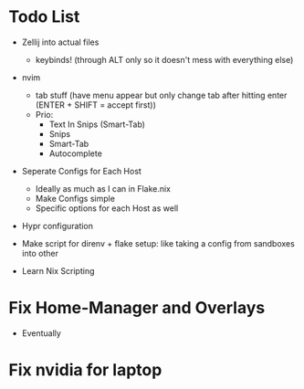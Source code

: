 # Todo List

- Zellij into actual files
  - keybinds! (through ALT only so it doesn't mess with everything else)

- nvim
  - tab stuff (have menu appear but only change tab after hitting enter (ENTER + SHIFT = accept first))
  - Prio:
    - Text In Snips (Smart-Tab)
    - Snips
    - Smart-Tab
    - Autocomplete

- Seperate Configs for Each Host
  - Ideally as much as I can in Flake.nix
  - Make Configs simple
  - Specific options for each Host as well

- Hypr configuration

- Make script for direnv + flake setup: like taking a config from sandboxes into other

- Learn Nix Scripting

# Fix Home-Manager and Overlays
- Eventually

# Fix nvidia for laptop
